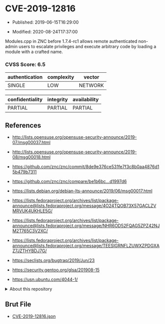 # CVE-2019-12816

- Published: 2019-06-15T16:29:00

- Modified: 2020-08-24T17:37:00

Modules.cpp in ZNC before 1.7.4-rc1 allows remote authenticated non-admin users to escalate privileges and execute arbitrary code by loading a module with a crafted name.

### CVSS Score: **6.5**

| authentication | complexity | vector |
| --- | --- | --- |
| SINGLE | LOW | NETWORK |

| confidentiality | integrity | availability |
| --- | --- | --- |
| PARTIAL | PARTIAL | PARTIAL |

## References

* http://lists.opensuse.org/opensuse-security-announce/2019-07/msg00037.html

* http://lists.opensuse.org/opensuse-security-announce/2019-08/msg00018.html

* https://github.com/znc/znc/commit/8de9e376ce531fe7f3c8b0aa4876d15b479b7311

* https://github.com/znc/znc/compare/be1b6bc...d1997d6

* https://lists.debian.org/debian-lts-announce/2019/06/msg00017.html

* https://lists.fedoraproject.org/archives/list/package-announce@lists.fedoraproject.org/message/4O24TQOB73X57GACLZVMRVUK4UKHLE5G/

* https://lists.fedoraproject.org/archives/list/package-announce@lists.fedoraproject.org/message/NHR6OD52FQAG5ZPZ42NJM2T765C3V2XC/

* https://lists.fedoraproject.org/archives/list/package-announce@lists.fedoraproject.org/message/TEESIGRNFLZUWXZPDGXAZ7JZTHYBDJ7G/

* https://seclists.org/bugtraq/2019/Jun/23

* https://security.gentoo.org/glsa/201908-15

* https://usn.ubuntu.com/4044-1/

<details>
<summary>About this repository</summary> 

  This repository is part of the project [Live Hack CVE](https://github.com/Live-Hack-CVE). Main website can be found [www.live-hack.org](https://www.live-hack.org) 
  
  Made by [Sn0wAlice](https://github.com/Sn0wAlice) for the people that care about security and need to have a feed of the latest CVEs. Hope you enjoy it, don't forget to star the repo and follow me on [Twitter](https://twitter.com/Sn0wAlice) and [Github](https://github.com/Sn0wAlice). And that is my [personnal website](https://www.alice-snow.me/)

  - [Home Page](https://github.com/Live-Hack-CVE)
  - [Framework](https://github.com/Live-Hack-CVE/cve-framework)
  - [CVE database](https://github.com/Live-Hack-CVE/full_database)
  - [Changelog](https://github.com/Live-Hack-CVE/Changelog)
</details>

## Brut File

* [CVE-2019-12816.json](https://raw.githubusercontent.com/Live-Hack-CVE/full_database/main/cves/2019/CVE-2019-12816.json)


